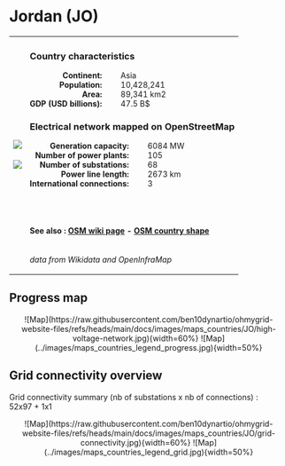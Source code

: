 # Jordan (JO)

<table width="90%">
<tr>
<td>
<img src="http://commons.wikimedia.org/wiki/Special:FilePath/Flag%20of%20Jordan.svg" width="250">
<br><br>
<img src="http://commons.wikimedia.org/wiki/Special:FilePath/Jordan%20on%20the%20globe%20%28Afro-Eurasia%20centered%29.svg" width="250"></td>
<td>
<h3>Country characteristics</h3>
<div style="display: inline-block;text-align:right;margin-right:30px;font-weight: bold;">
Continent:<br>Population:<br>Area:<br>GDP (USD billions):
</div>
<div style="display: inline-block;">
Asia<br>10,428,241<br>89,341 km2<br>47.5 B$
</div>
<h3>Electrical network mapped on OpenStreetMap</h3>
<div style="display: inline-block;text-align:right;margin-right:30px;font-weight: bold;">Generation capacity:<br>
Number of power plants:<br>
Number of substations:<br>
Power line length:<br>
International connections:<br>
</div>
<div style="display: inline-block;">6084 MW<br>
105<br>
68<br>
2673 km<br>
3<br>
</div>

<br><br><h4>See also :
<a href="https://wiki.openstreetmap.org/wiki/Power_networks/Jordan" target="_blank">OSM wiki page</a> -
<a href="https://openstreetmap.org/relation/184818" target="_blank">OSM country shape</a>
</h4>

<br><i>data from Wikidata and OpenInfraMap</i>
</td>
</tr>
</table>


## Progress map

<center>
![Map](https://raw.githubusercontent.com/ben10dynartio/ohmygrid-website-files/refs/heads/main/docs/images/maps_countries/JO/high-voltage-network.jpg){width=60%}
![Map](../images/maps_countries_legend_progress.jpg){width=50%}
</center>



## Grid connectivity overview

Grid connectivity summary (nb of substations x nb of connections) :<br>52x97 + 1x1

<center>
![Map](https://raw.githubusercontent.com/ben10dynartio/ohmygrid-website-files/refs/heads/main/docs/images/maps_countries/JO/grid-connectivity.jpg){width=60%}
![Map](../images/maps_countries_legend_grid.jpg){width=50%}
</center>

